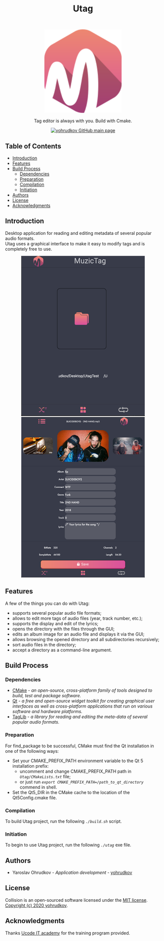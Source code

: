<h1 align="center"> Utag </h1> <br>

<p align="center">
    <a href="https://github.com/yohrudkov/Utag">
        <img alt="Utag"
        title="Utag"
        src="https://github.com/yohrudkov/Utag/blob/main/app/resources/logo.svg?raw=true"
        width="250">
    </a>
</p>

<p align="center"> Tag editor is always with you. Build with Cmake. </p>

<p align="center">
    <a href="https://github.com/yohrudkov">
        <img alt="yohrudkov GitHub main page"
        title="Main page"
        src="https://github.githubassets.com/images/modules/logos_page/GitHub-Logo.png"
        width="140">
    </a>
</p>

## Table of Contents

- [Introduction](#Introduction)
- [Features](#Features)
- [Build Process](#Build-Process)
    - [Dependencies](#Dependencies)
    - [Preparation](#Preparation)
    - [Compilation](#Compilation)
    - [Initiation](#Initiation)
- [Authors](#Authors)
- [License](#License)
- [Acknowledgments](#Acknowledgments)

## Introduction

Desktop application for reading and editing metadata of several popular audio formats.\
Utag uses a graphical interface to make it easy to modify tags and is completely free to use.

<p align="center">
    <img alt="Utag"
    title="Utag"
    src="https://github.com/yohrudkov/Utag/blob/main/app/resources/img/1.jpg?raw=true"
    width="400">
    <img alt="Utag"
    title="Utag"
    src="https://github.com/yohrudkov/Utag/blob/main/app/resources/img/2.jpg?raw=true"
    width="400">
</p>

## Features

A few of the things you can do with Utag:

* supports several popular audio file formats;
* allows to edit more tags of audio files (year, track number, etc.);
* supports the display and edit of the lyrics;
* opens the directory with the files through the GUI;
* edits an album image for an audio file and displays it via the GUI;
* allows browsing the opened directory and all subdirectories recursively;
* sort audio files in the directory;
* accept a directory as a command-line argument.

## Build Process

### Dependencies

- [CMake](https://cmake.org) - *an open-source, cross-platform family of tools designed to build, test and package software.*
- [Qt](https://www.qt.io) - *a free and open-source widget toolkit for creating graphical user interfaces as well as cross-platform applications that run on various software and hardware platforms.*
- [TagLib](https://taglib.org) - *a library for reading and editing the meta-data of several popular audio formats.*

### Preparation

For find_package to be successful, CMake must find the Qt installation in one of the following ways:

- Set your CMAKE_PREFIX_PATH environment variable to the Qt 5 installation prefix:
    - uncomment and change CMAKE_PREFIX_PATH path in *`Utag/CMakeLists.txt`* file;
    - or just run *`export CMAKE_PREFIX_PATH=/path_to_qt_directory`* commend in shell.
- Set the Qt5_DIR in the CMake cache to the location of the Qt5Config.cmake file.

### Compilation

To build Utag project, run the following *`./build.sh`* script.

### Initiation

To begin to use Utag project, run the following *`./utag`* exe file.

## Authors

- Yaroslav Ohrudkov - *Application development* - [yohrudkov](https://github.com/yohrudkov)

## License

Collision is an open-sourced software licensed under the [MIT license](https://en.wikipedia.org/wiki/MIT_License). \
[Copyright (c) 2020 yohrudkov](https://github.com/yohrudkov/Utag/blob/main/LICENSE).

## Acknowledgments

Thanks [Ucode IT academy](https://ucode.world/ru/) for the training program provided.
